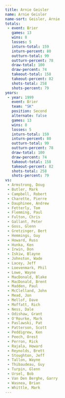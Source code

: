 ```yaml
---
title: Arnie Geisler
name: Arnie Geisler
name-sort: Geisler, Arnie
totals:
 - event: Brier
   games: 13
   wins: 8
   losses: 5
   inturn-total: 159
   inturn-percent: 80
   outturn-total: 99
   outturn-percent: 78
   draw-total: 100
   draw-percent: 74
   takeout-total: 158
   takeout-percent: 82
   shots-total: 258
   shots-percent: 79
years:
 - year: 1999
   event: Brier
   team: "SK"
   position: Second
   alternate: false
   games: 13
   wins: 8
   losses: 5
   inturn-total: 159
   inturn-percent: 80
   outturn-total: 99
   outturn-percent: 78
   draw-total: 100
   draw-percent: 74
   takeout-total: 158
   takeout-percent: 82
   shots-total: 258
   shots-percent: 79
vs:
 - Armstrong, Doug
 - Butler, Mark
 - Campbell, Robert
 - Charette, Pierre
 - Dauphinee, Andrew
 - Fetterly, Tom
 - Flemming, Paul
 - Fulton, Chris
 - Gallant, Peter
 - Goss, Glenn
 - Gretzinger, Bert
 - Hemmings, Guy
 - Howard, Russ
 - Hunka, Ken
 - Irwin, Don
 - Iskiw, Blayne
 - Johnston, Wade
 - Lacey, Jeff
 - Loevenmark, Phil
 - Lowe, Wayne
 - MacDonald, Blake
 - MacDonald, Brent
 - Madden, Paul
 - McClelland, John
 - Mead, Jon
 - Mellof, Dave
 - Moffatt, Rich
 - Ness, Dale
 - Odishaw, Grant
 - O'Rourke, Mark
 - Paslawski, Pat
 - Patterson, Scott
 - Peddigrew, Ken
 - Peech, Orest
 - Perron, Rick
 - Rajala, Howard
 - Reynolds, Brett
 - Stoughton, Jeff
 - Tallon, Wayne
 - Thibaudeau, Guy
 - Turpin, Glenn
 - Ursel, Bob
 - Van Den Berghe, Garry
 - Wasnea, Brian
 - Whittle, Mark
---
```


